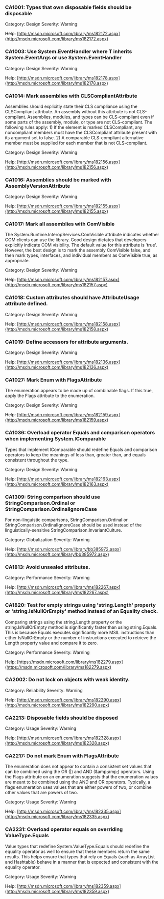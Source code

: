 ### CA1001: Types that own disposable fields should be disposable ###

Category: Design
Severity: Warning

Help: [http://msdn.microsoft.com/library/ms182172.aspx](http://msdn.microsoft.com/library/ms182172.aspx)

### CA1003: Use System.EventHandler<T> where T inherits System.EventArgs or use System.EventHandler ###

Category: Design
Severity: Warning

Help: [http://msdn.microsoft.com/library/ms182178.aspx](http://msdn.microsoft.com/library/ms182178.aspx)

### CA1014: Mark assemblies with CLSCompliantAttribute ###

Assemblies should explicitly state their CLS compliance using the CLSCompliant attribute. An assembly without this attribute is not CLS-compliant. Assemblies, modules, and types can be CLS-compliant even if some parts of the assembly, module, or type are not CLS-compliant. The following rules apply: 1) If the element is marked CLSCompliant, any noncompliant members must have the CLSCompliant attribute present with its argument set to false. 2) A comparable CLS-compliant alternative member must be supplied for each member that is not CLS-compliant.

Category: Design
Severity: Warning

Help: [http://msdn.microsoft.com/library/ms182156.aspx](http://msdn.microsoft.com/library/ms182156.aspx)

### CA1016: Assemblies should be marked with AssemblyVersionAttribute ###

Category: Design
Severity: Warning

Help: [http://msdn.microsoft.com/library/ms182155.aspx](http://msdn.microsoft.com/library/ms182155.aspx)

### CA1017: Mark all assemblies with ComVisible ###

The System.Runtime.InteropServices.ComVisible attribute indicates whether COM clients can use the library. Good design dictates that developers explicitly indicate COM visibility. The default value for this attribute is 'true'. However, the best design is to mark the assembly ComVisible false, and then mark types, interfaces, and individual members as ComVisible true, as appropriate.

Category: Design
Severity: Warning

Help: [http://msdn.microsoft.com/library/ms182157.aspx](http://msdn.microsoft.com/library/ms182157.aspx)

### CA1018: Custom attributes should have AttributeUsage attribute defined. ###

Category: Design
Severity: Warning

Help: [http://msdn.microsoft.com/library/ms182158.aspx](http://msdn.microsoft.com/library/ms182158.aspx)

### CA1019: Define accessors for attribute arguments. ###

Category: Design
Severity: Warning

Help: [http://msdn.microsoft.com/library/ms182136.aspx](http://msdn.microsoft.com/library/ms182136.aspx)

### CA1027: Mark Enum with FlagsAttribute ###

The enumeration appears to be made up of combinable flags. If this true, apply the Flags attribute to the enumeration.

Category: Design
Severity: Warning

Help: [http://msdn.microsoft.com/library/ms182159.aspx](http://msdn.microsoft.com/library/ms182159.aspx)

### CA1036: Overload operator Equals and comparison operators when implementing System.IComparable ###

Types that implement IComparable should redefine Equals and comparison operators to keep the meanings of less than, greater than, and equals consistent throughout the type.

Category: Design
Severity: Warning

Help: [http://msdn.microsoft.com/library/ms182163.aspx](http://msdn.microsoft.com/library/ms182163.aspx)

### CA1309: String comparison should use StringComparison.Ordinal or StringComparison.OrdinalIgnoreCase ###

For non-linguistic comparisons, StringComparison.Ordinal or StringComparison.OrdinalIgnoreCase should be used instead of the linguistically-sensitive StringComparison.InvariantCulture.

Category: Globalization
Severity: Warning

Help: [http://msdn.microsoft.com/library/bb385972.aspx](http://msdn.microsoft.com/library/bb385972.aspx)

### CA1813: Avoid unsealed attributes. ###

Category: Performance
Severity: Warning

Help: [http://msdn.microsoft.com/library/ms182267.aspx](http://msdn.microsoft.com/library/ms182267.aspx)

### CA1820: Test for empty strings using 'string.Length' property or 'string.IsNullOrEmpty' method instead of an Equality check. ###

Comparing strings using the string.Length property or the string.IsNullOrEmpty method is significantly faster than using string.Equals. This is because Equals executes significantly more MSIL instructions than either IsNullOrEmpty or the number of instructions executed to retrieve the Length property value and compare it to zero.

Category: Performance
Severity: Warning

Help: [https://msdn.microsoft.com/library/ms182279.aspx](https://msdn.microsoft.com/library/ms182279.aspx)

### CA2002: Do not lock on objects with weak identity. ###

Category: Reliability
Severity: Warning

Help: [http://msdn.microsoft.com/library/ms182290.aspx](http://msdn.microsoft.com/library/ms182290.aspx)

### CA2213: Disposable fields should be disposed ###

Category: Usage
Severity: Warning

Help: [http://msdn.microsoft.com/library/ms182328.aspx](http://msdn.microsoft.com/library/ms182328.aspx)

### CA2217: Do not mark Enum with FlagsAttribute ###

The enumeration does not appear to contain a consistent set values that can be combined using  the OR (|) and AND (&amp;amp;amp;) operators. Using the Flags attribute on an enumeration suggests that the enumeration values are meant to be combined using the AND and OR operators. Typically, a flags enumeration uses values that are either powers of two, or combine other values that are powers of two.

Category: Usage
Severity: Warning

Help: [http://msdn.microsoft.com/library/ms182335.aspx](http://msdn.microsoft.com/library/ms182335.aspx)

### CA2231: Overload operator equals on overriding ValueType.Equals ###

Value types that redefine System.ValueType.Equals should redefine the equality operator as well to ensure that these members return the same results. This helps ensure that types that rely on Equals (such as ArrayList and Hashtable) behave in a manner that is expected and consistent with the equality operator.

Category: Usage
Severity: Warning

Help: [http://msdn.microsoft.com/library/ms182359.aspx](http://msdn.microsoft.com/library/ms182359.aspx)